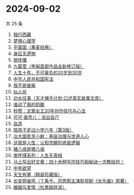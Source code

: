 # 2024-09-02

共 25 条

<!-- BEGIN WEREAD -->
<!-- 最后更新时间 2024-09-02 13:14:01 +0800 -->
1. [独行西藏](https://weread.qq.com/web/bookDetail/6e4325f0813ab91e2g01493e)
1. [梦境心理学](https://weread.qq.com/web/bookDetail/85f32ff0813ab9202g019232)
1. [平面国（果麦经典）](https://weread.qq.com/web/bookDetail/215328407200f6f9215a612)
1. [身后无遗物](https://weread.qq.com/web/bookDetail/6fb32b10813ab926dg013feb)
1. [弱传播](https://weread.qq.com/web/bookDetail/bbe32fe0716afe94bbe5336)
1. [九篇雪（李娟首部作品全新修订版）](https://weread.qq.com/web/bookDetail/e4b32820717ffac9e4b705e)
1. [人生十年，不可辜负的20岁到30岁](https://weread.qq.com/web/bookDetail/23132c00813ab7af8g015e43)
1. [中华人民共和国宪法](https://weread.qq.com/web/bookDetail/ad532f30718b6f4ead5a755)
1. [我不是废柴](https://weread.qq.com/web/bookDetail/47e32340813ab86b5g0149a7)
1. [仙人状](https://weread.qq.com/web/bookDetail/78b32010813ab921dg019915)
1. [边水往事（天才捕手计划·口述真实故事文库）](https://weread.qq.com/web/bookDetail/064326a0813ab779ag018bda)
1. [谁动了我的奶酪](https://weread.qq.com/web/bookDetail/9eb32a6059b42c9ebc1da49)
1. [秒赞：文案女王20年创作技巧与心法](https://weread.qq.com/web/bookDetail/a68327b072317fdca684265)
1. [可可·香奈儿：活出自己](https://weread.qq.com/web/bookDetail/1f7323a0813ab9210g011380)
1. [自造](https://weread.qq.com/web/bookDetail/a9532a00813ab6b14g010a74)
1. [陪孩子走过小学六年（第3版）](https://weread.qq.com/web/bookDetail/e1f32ff05d236ce1f6b18ed)
1. [治大国若烹小鲜：基层治理与世道人心](https://weread.qq.com/web/bookDetail/57e32aa0813ab75ddg010a4d)
1. [这就是人性：认知觉醒的底层逻辑](https://weread.qq.com/web/bookDetail/f84327c0813ab9224g012fc7)
1. [猪八戒是哪八戒](https://weread.qq.com/web/bookDetail/16d32180813ab855bg019d81)
1. [南怀瑾系列：人生无真相](https://weread.qq.com/web/bookDetail/06e32560813ab7295g0190c2)
1. [马上写出好文章：四十余种写作技巧和秘诀一次教给你！](https://weread.qq.com/web/bookDetail/35e32b505df63035e867909)
1. [中年欲望](https://weread.qq.com/web/bookDetail/5b032d30813ab91d3g0139ad)
1. [天生有罪（精装珍藏版）](https://weread.qq.com/web/bookDetail/d27322c0724fa3bed27cea7)
1. [长安铜雀鸣（丁禹兮、邓恩熙主演影视剧《长乐曲》原著）](https://weread.qq.com/web/bookDetail/32f322f0813ab77c1g0172a4)
1. [婚姻与爱情（杜素娟伴读）](https://weread.qq.com/web/bookDetail/72c32b90813ab8fe5g014aad)
<!-- END WEREAD -->